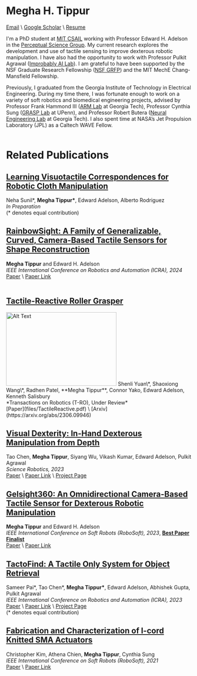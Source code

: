 # Megha H. Tippur

[Email](mailto:mhtippur@mit.edu) \ [Google Scholar](https://scholar.google.com/citations?user=ucnPAUAAAAAJ&hl=en) \ [Resume](files/MeghaTippur_Resume.pdf)

I'm a PhD student at [MIT CSAIL](https://www.csail.mit.edu/) working with Professor Edward H. Adelson in the [Perceptual Science Group](https://persci.mit.edu/). My current research explores the development and use of tactile sensing to improve dexterous robotic manipulation. I have also had the opportunity to work with Professor Pulkit Agrawal ([Improbably AI Lab](https://people.csail.mit.edu/pulkitag/)). I am grateful to have been supported by the NSF Graduate Research Fellowship ([NSF GRFP](https://www.nsfgrfp.org/)) and the MIT MechE Chang-Mansfield Fellowship. 

Previously, I graduated from the Georgia Institute of Technology in Electrical Engineering. During my time there, I was fortunate enough to work on a variety of soft robotics and biomedical engineering projects, advised by Professor Frank Hammond III ([ARM Lab](https://armlab.gatech.edu/) at Georgia Tech), Professor Cynthia Sung ([GRASP Lab](https://sung.seas.upenn.edu/people/sung/) at UPenn), and Professor Robert Butera ([Neural Engineering Lab](https://bme.gatech.edu/bme/faculty/Robert-Butera) at Georgia Tech). I also spent time at NASA’s Jet Propulsion Laboratory (JPL) as a Caltech WAVE Fellow.
<br>
<br>

# Related Publications <br> #
## [Learning Visuotactile Correspondences for Robotic Cloth Manipulation](https://mhtippur.github.io/web/#rainbowsight-a-family-of-generalizable-curved-camera-based-tactile-sensors-for-shape-reconstruction) ## 
Neha Sunil\*, **Megha Tippur\***, Edward Adelson, Alberto Rodriguez <br>
*In Preparation* <br>
(\* denotes equal contribution)<br>

## [RainbowSight: A Family of Generalizable, Curved, Camera-Based Tactile Sensors for Shape Reconstruction](https://ieeexplore.ieee.org/document/10609863) ##
<!-- ![image](images/rainbowsight.png) -->
**Megha Tippur** and Edward H. Adelson <br>
*IEEE International Conference on Robotics and Automation (ICRA), 2024* <br>
[Paper](files/RainbowSight.pdf) \ [Paper Link](https://ieeexplore.ieee.org/document/10609863)<br>
<br>

## [Tactile-Reactive Roller Grasper](https://arxiv.org/abs/2306.09946) ##  
<img src="image/tactile_reactive_gripper.jpg" alt="Alt Text" width="300" height="200">
Shenli Yuan\*, Shaoxiong Wang\*, Radhen Patel, **Megha Tippur**, Connor Yako, Edward Adelson, Kenneth Salisbury <br>
*Transactions on Robotics (T-RO), Under Review* <br>
[Paper](files/TactileReactive.pdf) \ [Arxiv](https://arxiv.org/abs/2306.09946) <br>

## [Visual Dexterity: In-Hand Dexterous Manipulation from Depth](https://www.science.org/doi/10.1126/scirobotics.adc9244) ##
Tao Chen, **Megha Tippur**, Siyang Wu, Vikash Kumar, Edward Adelson, Pulkit Agrawal <br>
*Science Robotics, 2023* <br>
[Paper](files/VisualDexterity.pdf) \ [Paper Link](https://www.science.org/doi/10.1126/scirobotics.adc9244) \ [Project Page](https://taochenshh.github.io/projects/visual-dexterity) <br>

## [Gelsight360: An Omnidirectional Camera-Based Tactile Sensor for Dexterous Robotic Manipulation](https://ieeexplore.ieee.org/document/10122097) ##
**Megha Tippur** and Edward H. Adelson <br>
*IEEE International Conference on Soft Robots (RoboSoft), 2023*, **<ins>Best Paper Finalist</ins>**<br>
[Paper](files/Gelsight360.pdf) \ [Paper Link](https://ieeexplore.ieee.org/document/10122097) <br>

## [TactoFind: A Tactile Only System for Object Retrieval](https://taochenshh.github.io/projects/tactofind) ##
Sameer Pai\*, Tao Chen\*, **Megha Tippur\***, Edward Adelson, Abhishek Gupta, Pulkit Agrawal<br>
*IEEE International Conference on Robotics and Automation (ICRA), 2023*<br>
[Paper](files/TactoFind.pdf) \ [Paper Link](https://ieeexplore.ieee.org/document/10160289) \ [Project Page](https://taochenshh.github.io/projects/tactofind)<br>
(\* denotes equal contribution)<br>

## [Fabrication and Characterization of I-cord Knitted SMA Actuators](https://ieeexplore.ieee.org/document/9479207) ##
Christopher Kim, Athena Chien, **Megha Tippur**, Cynthia Sung <br>
*IEEE International Conference on Soft Robots (RoboSoft), 2021*<br>
[Paper](files/SMAActuators.pdf) \ [Paper Link](https://ieeexplore.ieee.org/document/9479207)